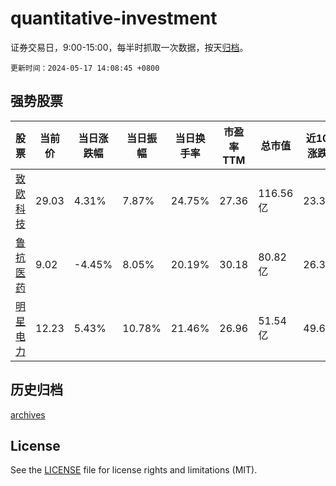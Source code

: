 # quantitative-investment

证券交易日，9:00-15:00，每半时抓取一次数据，按天[归档](archives)。

`更新时间：2024-05-17 14:08:45 +0800`

## 强势股票

|股票|当前价|当日涨跌幅|当日振幅|当日换手率|市盈率TTM|总市值|近10日涨跌幅|
|----|----|----|----|----|----|----|----|
|[致欧科技](https://xueqiu.com/S/SZ301376)|29.03|4.31%|7.87%|24.75%|27.36|116.56亿|23.37%|
|[鲁抗医药](https://xueqiu.com/S/SH600789)|9.02|-4.45%|8.05%|20.19%|30.18|80.82亿|26.33%|
|[明星电力](https://xueqiu.com/S/SH600101)|12.23|5.43%|10.78%|21.46%|26.96|51.54亿|49.69%|

## 历史归档

[archives](archives)

## License

See the [LICENSE](LICENSE) file for license rights and limitations (MIT).